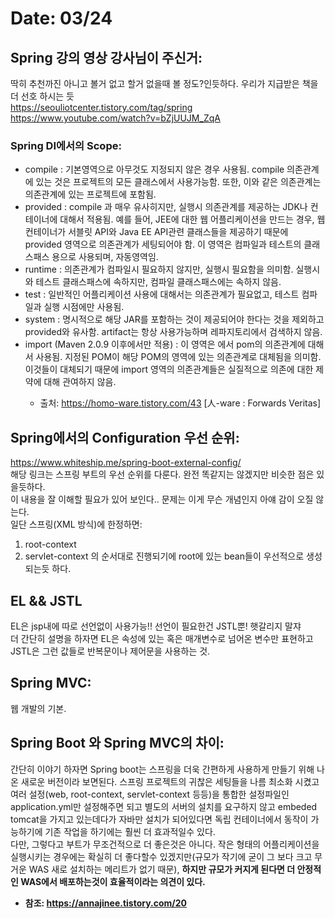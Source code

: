 # Date: 03/24

## Spring 강의 영상 강사님이 주신거:
딱히 추천까진 아니고 볼거 없고 할거 없을때 볼 정도?인듯하다. 우리가 지급받은 책을 더 선호 하시는 듯  
https://seouliotcenter.tistory.com/tag/spring   
https://www.youtube.com/watch?v=bZjUUJM_ZqA   

### Spring DI에서의 Scope:
* compile : 기본영역으로 아무것도 지정되지 않은 경우 사용됨. compile 의존관계에 있는 것은 프로젝트의 모든 클래스에서 사용가능함. 또한, 이와 같은 의존관계는 의존관계에 있는 프로젝트에 포함됨.  
* provided : compile 과 매우 유사히지만, 실행시 의존관계를 제공하는 JDK나 컨테이너에 대해서 적용됨. 예를 들어, JEE에 대한 웹 어플리케이션을 만드는 경우, 웹 컨테이너가 서블릿 API와 Java EE API관련 클래스들을 제공하기 때문에 provided 영역으로 의존관계가 세팅되어야 함. 이 영역은 컴파일과 테스트의 클래스패스 용으로 사용되며, 자동영역임.  
* runtime : 의존관계가 컴파일시 필요하지 않지만, 실행시 필요함을 의미함. 실행시와 테스트 클래스패스에 속하지만, 컴파일 클래스패스에는 속하지 않음.  
* test : 일반적인 어플리케이션 사용에 대해서는 의존관계가 필요없고, 테스트 컴파일과 실행 시점에만 사용됨.  
* system : 명시적으로 해당 JAR를 포함하는 것이 제공되어야 한다는 것을 제외하고 provided와 유사함. artifact는 항상 사용가능하며 레파지토리에서 검색하지 않음.  
* import (Maven 2.0.9 이후에서만 적용) : 이 영역은 <dependencyManagement>에서 pom의 의존관계에 대해서 사용됨. 지정된 POM이 해당 POM의 <dependencyManagement> 영역에 있는 의존관계로 대체됨을 의미함. 이것들이 대체되기 때문에 import 영역의 의존관계들은 실질적으로 의존에 대한 제약에 대해 관여하지 않음.  
  * 출처: https://homo-ware.tistory.com/43 [人-ware : Forwards Veritas]

## Spring에서의 Configuration 우선 순위:
https://www.whiteship.me/spring-boot-external-config/  
해당 링크는 스프링 부트의 우선 순위를 다룬다. 완전 똑같지는 않겠지만 비슷한 점은 있을듯하다.  
이 내용을 잘 이해할 필요가 있어 보인다.. 문제는 이게 무슨 개념인지 아얘 감이 오질 않는다.  
일단 스프링(XML 방식)에 한정하면:
1. root-context
2. servlet-context 의 순서대로 진행되기에 root에 있는 bean들이 우선적으로 생성되는듯 하다.  

## EL && JSTL
EL은 jsp내에 따로 선언없이 사용가능!! 선언이 필요한건 JSTL뿐! 햇갈리지 말쟈  
더 간단히 설명을 하자면 EL은 속성에 있는 혹은 매개변수로 넘어온 변수만 표현하고 JSTL은 그런 값들로 반복문이나 제어문을 사용하는 것.  

## Spring MVC:
웹 개발의 기본. 

## Spring Boot 와 Spring MVC의 차이:
간단히 이야기 하자면 Spring boot는 스프링을 더욱 간편하게 사용하게 만들기 위해 나온 새로운 버전이라 보면된다. 스프링 프로젝트의 귀찮은 세팅들을 나름 최소화 시켰고 여러 설정(web, root-context, servlet-context 등등)을 통합한 설정파일인 application.yml만 설정해주면 되고 별도의 서버의 설치를 요구하지 않고 embeded tomcat을 가지고 있는데다가 자바만 설치가 되어있다면 독립 컨테이너에서 동작이 가능하기에 기존 작업을 하기에는 훨씬 더 효과적일수 있다.   
다만, 그렇다고 부트가 무조건적으로 더 좋은것은 아니다. 작은 형태의 어플리케이션을 실행시키는 경우에는 확실히 더 좋다할수 있겠지만(규모가 작기에 굳이 그 보다 크고 무거운 WAS 새로 설치하는 메리트가 없기 때문), <b> 하지만 규모가 커지게 된다면 더 안정적인 WAS에서 배포하는것이 효율적이라는 의견이 있다.  
  * 참조: https://annajinee.tistory.com/20  



